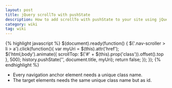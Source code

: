 ```yaml
---
layout: post
title: jQuery scrollTo with pushState
description: How to add scrollTo with pushState to your site using jQuery.
category: wiki
tag: wiki
---
```


{% highlight javascript  %}
$(document).ready(function() {
  $('.nav-scroller > li > a').click(function(){
    var myUri = $(this).attr('href');
      $('html,body').animate({
         scrollTop: $('#' + $(this).prop('class')).offset().top
      }, 500);
      history.pushState('', document.title, myUri);
      return false;
  });
});
{% endhighlight %}

- Every navigation anchor element needs a unique class name.
- The target elements needs the same unique class name but as id.

